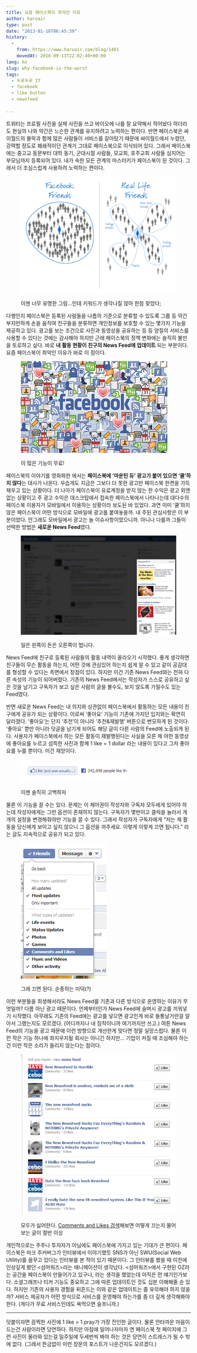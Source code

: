 ```yaml
---
title: 요즘 페이스북이 최악인 이유
author: haruair
type: post
date: "2013-01-16T06:45:39"
history:
  - 
    from: https://www.haruair.com/blog/1481
    movedAt: 2018-09-13T22:02:40+00:00
lang: ko
slug: why-facebook-is-the-worst
tags:
  - 두루두루 IT
  - facebook
  - like button
  - newsfeed

---
```

트위터는 프로필 사진을 실제 사진을 쓰고 바이오에 나를 잘 요약해서 적어놨다 하더라도 현실의 나와 약간은 느슨한 관계를 유지하려고 노력하는 편이다. 반면 페이스북은 싸이월드의 몰락과 함께 많은 사람들이 서비스를 갈아탔기 때문에 싸이월드에서 누렸던, 강력할 정도로 폐쇄적이던 관계가 그대로 페이스북으로 이식되어 있다. 그래서 페이스북에는 중고교 동문부터 대학 동기, 군대시절 사람들, 모교회, 호주교회 사람들 심지어는 부모님까지 등록되어 있다. 내가 속한 모든 관계의 마스터키가 페이스북이 된 것이다. 그래서 더 조심스럽게 사용하려 노력하는 편이다.

<figure>

![폴 애덤스의 현실의 소셜네트워크(real life social network)](facebookreallifefriendscomparison.png)

<figcaption>이젠 너무 유명한 그림&#8230;인데 키워드가 생각나질 않아 한참 찾았다;</figcaption></figure>

다행인지 페이스북은 등록된 사람들을 나름의 기준으로 분류할 수 있도록 그룹 등 약간 부지런하게 손을 움직여 친구들을 분류하면 개인정보를 보호할 수 있는 몇가지 기능을 제공하고 있다. 광고를 보는 조건으로 사진과 동영상을 공유하는 등 등 양질의 서비스를 사용할 수 있다는 것에는 감사해야 하지만 근래 페이스북의 정책 변화에는 솔직히 불만을 토로하고 싶다. 바로 **내 활동 현황이 친구의 News Feed에 업데이트** 되는 부분이다. 요즘 페이스북이 최악인 이유가 바로 이 점이다.

<figure>

![](face.png)

<figcaption>이 많은 기능이 무료!</figcaption></figure>

페이스북의 이야기를 영화화한 <The Social Network>에서는 **페이스북에 &#8216;마운틴 듀&#8217; 광고가 붙어 있으면 &#8216;쿨&#8217;하지 않다**는 대사가 나온다. 우습게도 지금은 그보다 더 못한 광고만 페이스북 한켠을 가득 채우고 있는 상황이다. 더 나아가 페이스북이 유료계정을 받지 않는 한 수익은 광고 외엔 없는 상황이고 주 광고 수익은 데스크탑에서 접속한 페이스북에서 나타나는데 대다수의 페이스북 이용자가 모바일에서 이용하는 상황이라 보도된 바 있었다. 과연 이미 &#8216;쿨&#8217;하지 않은 페이스북이 어떤 방식으로 모바일에 광고를 붙여놓을까. 내 주된 관심사항은 이 부분이었다. 안그래도 모바일에서 광고는 늘 이슈사항이었으니까. 아니나 다를까 그들이 선택한 방법은 **새로운 News Feed**였다.


<figure>

![](facebook.png)

<figcaption>일은 왼쪽이 돈은 오른쪽이 법니다.</figcaption></figure>

News Feed에 친구로 등록된 사람들의 활동 내역이 올라오기 시작했다. 좋게 생각하면 친구들이 무슨 활동을 하는지, 어떤 것에 관심있어 하는지 쉽게 알 수 있고 같이 공감대를 형성할 수 있다는 측면에서 장점이 있다. 하지만 이건 기존 News Feed와는 전혀 다른 속성의 기능이 되어버렸다. 기존의 News Feed에서는 작성자가 스스로 공유하고 싶은 것을 남기고 구독자가 보고 싶은 사람의 글을 볼수도, 보지 않도록 가릴수도 있는 Feed였다.

반면 새로운 News Feed는 내 의지와 상관없이 페이스북에서 활동하는 모든 내용이 친구에게 공유가 되는 상황이다. 이로써 &#8216;좋아요&#8217; 기능이 기존에 가지던 입지와는 확연히 달라졌다. &#8216;좋아요&#8217;는 단지 &#8216;추천&#8217;이 아니라 &#8216;추천&재발행&#8217; 버튼으로 변모하게 된 것이다. &#8216;좋아요&#8217; 뿐만 아니라 덧글을 남기게 되어도 해당 글이 다른 사람의 Feed에 노출되게 된다. 사용자가 페이스북에서 하는 모든 활동이 재발행된다는 사실을 모른 채 야한 동영상에 좋아요를 누르고 섬뜩한 사진과 함께 1 like = 1 dollar 라는 내용이 있다고 그저 좋아요를 누를 뿐이다. 이건 재앙이다.


<figure>

![](no-more-just-like.png)

<figcaption>이젠 솔직히 고백하자</figcaption></figure>

물론 이 기능을 끌 수는 있다. 문제는 이 제어권이 작성자와 구독자 모두에게 있어야 하는데 작성자에게는 그런 옵션이 존재하지 않는다. 구독자가 몇번이고 클릭을 눌러서 개개의 설정을 변경해줘야만 기능을 끌 수 있다. 그래서 작성자가 구독자에게 &#8220;저는 제 활동을 당신에게 보이고 싶지 않으니 그 옵션을 꺼주세요. 이렇게 이렇게 끄면 됩니다.&#8221; 라는 글도 지속적으로 공유가 되고 있다.



<figure>

![](turn-off.png)

<figcaption>그래 끄면 된다. 순종하는 미덕(?)</figcaption></figure>

이런 부분들을 희생해서라도 News Feed를 기존과 다른 방식으로 운영하는 이유가 무엇일까? 다름 아닌 광고 때문이다. 언제부터인가 News Feed에 슬며시 광고를 끼워넣기 시작했다. 아무래도 기존의 Feed에는 광고를 넣으면 광고인게 바로 들통날거란걸 알아서 그랬는지도 모르겠다. (어디까지나 내 짐작이니까 여기까지만 쓰고.) 여튼 News Feed의 기능을 광고 때문에 이런 방향으로 개선한게 맞다면 정말 실망스럽다. 물론 이런 작은 기능 하나에 좌지우지될 회사는 아니긴 하지만&#8230; 기업이 커질 때 조심해야 하는건 이런 작은 소리가 들리지 않는다는 점이다.



<figure>

![](news-feed-is-s.png)

<figcaption>모두가 싫어한다. <a href="https://www.google.com/search?q=Comments+and+Likes" target="_blank">Comments and Likes 검색</a>해보면 어떻게 끄는지 물어보는 글이 절반 이상</figcaption></figure>

개인적으로는 주주나 투자자가 아님에도 페이스북에 가지고 있는 기대가 큰 편이다. 페이스북은 마크 주커버그가 인터뷰에서 이야기했듯 SNS가 아닌 SWU(Social Web Utility)를 꿈꾸고 있다는 인터뷰를 본 적이 있기 때문이다. 그 인터뷰를 봤을 때 이전에 인상깊게 봤던 <섬머워즈>라는 애니메이션이 생각났다. <섬머워즈>에서 구현된 OZ라는 공간을 페이스북이 만들어가고 있구나, 라는 생각을 했었는데 아직은 먼 얘기인가보다. 소셜그래프나 티커 기능도 중요하고 그에 따른 업데이트인 것도 십분 이해해줄 순 있다. 하지만 기존의 사용자 경험을 뒤흔드는 이와 같은 업데이트는 좀 유의해야 하지 않을까? 서비스 제공자가 어떤 방식으로 서비스를 운영해야 하는가를 좀 더 깊게 생각해봐야 한다. (게다가 무료 서비스인데도 욕먹으면 슬프니까.)

* * *

덧붙이자면 끔찍한 사진에 1 like = 1 pray가 가장 잔인한 글이다. 물론 안타까운 마음이 드는건 사람이라면 당연하다. 하지만 아침에 일어나자마자 연 페이스북 첫 페이지에 그런 사진이 올라와 있는걸 일주일에 두세번씩 봐야 하는 것은 당연히 스트레스가 될 수 밖에 없다. (그래서 뜬금없이 이런 장문의 포스트가 나온건지도 모르겠다.)